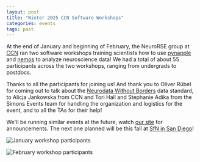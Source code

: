 ```yaml
---
layout: post
title: "Winter 2025 CCN Software Workshops"
categories: events
tags: past
---
```


At the end of January and beginning of February, the NeuroRSE group at [CCN](https://www.simonsfoundation.org/flatiron/center-for-computational-neuroscience/) ran two software workshops training scientists how to use [pynapple](https://pynapple.org/) and [nemos](https://nemos.readthedocs.io/en/latest/) to analyze neuroscience data! We had a total of about 55 participants across the two workshops, ranging from undergrads to postdocs.

Thanks to all the participants for joining us! And thank you to Oliver Rübel for coming out to talk about the [Neurodata Without Borders](https://www.nwb.org/) data standard, to Alicja Jankowska from CCN and Tori Hall and Stephanie Adika from the Simons Events team for handling the organization and logistics for the event, and to all the TAs for their help!

We'll be running similar events at the future, watch [our site](https://neurorse.flatironinstitute.org/) for announcements. The next one planned will be this fall at [SfN in San Diego](https://www.sfn.org/meetings/neuroscience-2025/)!

![January workshop participants](/assets/jan-2025-workshop.jpg)

![February workshop participants](/assets/feb-2025-workshop.jpg)
